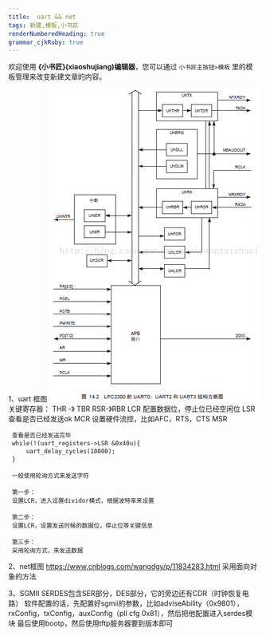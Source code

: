 ```yaml
---
title:  uart && net
tags: 新建,模板,小书匠
renderNumberedHeading: true
grammar_cjkRuby: true
---
```



欢迎使用 **{小书匠}(xiaoshujiang)编辑器**，您可以通过 `小书匠主按钮>模板` 里的模板管理来改变新建文章的内容。

1、uart  框图
![enter description here](https://raw.githubusercontent.com/caowangqy/jiaxsj-tu/master/小书匠/1573451207572.png)
    关键寄存器：
     THR -》 TBR
	 RSR-》RBR
	 LCR   配置数据位，停止位已经空闲位
	 LSR   查看是否已经发送ok
	 MCR   设置硬件流控，比如AFC，RTS，CTS
	 MSR
	 
	 查看是否已经发送完毕	 
	 while(!(uart_registers->LSR &0x40u){
	     uart_delay_cycles(10000);
	 }
	 
	 一般使用轮询方式来发送字符
	 
	 第一步：
	 设置LCR，进入设置dividor模式，根据波特率来设置
	 
	 第二步：
	 设置LCR，设置发送时候的数据位，停止位等关键信息
	 
	 第三步：
	 采用轮询方式，来发送数据
	 
	 
2、net框图
      https://www.cnblogs.com/wangdgy/p/11834283.html
	  采用面向对象的方法

3、SGMII
     SERDES包含SER部分，DES部分，它的旁边还有CDR（时钟恢复电路）
	 软件配置的话，先配置好sgmii的参数，比如adviseAbility（0x9801），rxConfig，txConfig，auxConfig（pll cfg 0x81），然后把他配置进入serdes模块
	 最后使用bootp，然后使用tftp服务器要到版本即可
	 

      
     
	 
	 